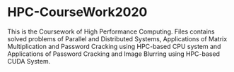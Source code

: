 # HPC-CourseWork2020
This is the Coursework of High Performance Computing. Files contains solved problems of Parallel and Distributed Systems, Applications of Matrix Multiplication and Password Cracking using HPC-based CPU system and Applications of Password Cracking and Image Blurring using HPC-based CUDA System.
